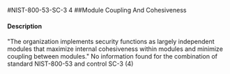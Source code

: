 #NIST-800-53-SC-3 4
##Module Coupling And Cohesiveness
#### Description
"The organization implements security functions as largely independent modules that maximize internal cohesiveness within modules and minimize coupling between modules."
No information found for the combination of standard NIST-800-53 and control SC-3 (4)
